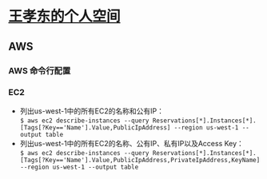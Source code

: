 # [王孝东的个人空间](https://scm-git.github.io/)
## AWS
### AWS 命令行配置

### EC2
* 列出us-west-1中的所有EC2的名称和公有IP：  
  ```$ aws ec2 describe-instances --query Reservations[*].Instances[*].[Tags[?Key=='Name'].Value,PublicIpAddress] --region us-west-1 --output table```
* 列出us-west-1中的所有EC2的名称、公有IP、私有IP以及Access Key：  
  `$ aws ec2 describe-instances --query Reservations[*].Instances[*].[Tags[?Key=='Name'].Value,PublicIpAddress,PrivateIpAddress,KeyName] --region us-west-1 --output table`

